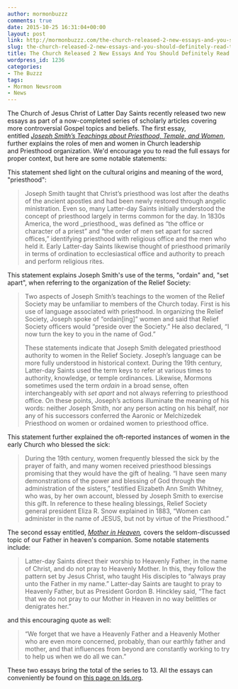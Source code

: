 ```yaml
---
author: mormonbuzzz
comments: true
date: 2015-10-25 16:31:04+00:00
layout: post
link: http://mormonbuzzz.com/the-church-released-2-new-essays-and-you-should-definitely-read-them/
slug: the-church-released-2-new-essays-and-you-should-definitely-read-them
title: The Church Released 2 New Essays And You Should Definitely Read Them
wordpress_id: 1236
categories:
- The Buzzz
tags:
- Mormon Newsroom
- News
---
```


The Church of Jesus Christ of Latter Day Saints recently released two new essays as part of a now-completed series of scholarly articles covering more controversial Gospel topics and beliefs. The first essay, entitled _[Joseph Smith’s Teachings about Priesthood, Temple, and Women](https://www.lds.org/topics/joseph-smiths-teachings-about-priesthood-temple-and-women?lang=eng)_, further explains the roles of men and women in Church leadership and Priesthood organization. We'd encourage you to read the full essays for proper context, but here are some notable statements:

This statement shed light on the cultural origins and meaning of the word, "priesthood":


<blockquote>Joseph Smith taught that Christ’s priesthood was lost after the deaths of the ancient apostles and had been newly restored through angelic ministration. Even so, many Latter-day Saints initially understood the concept of priesthood largely in terms common for the day. In 1830s America, the word _priesthood_ was defined as “the office or character of a priest” and “the order of men set apart for sacred offices,” identifying priesthood with religious office and the men who held it. Early Latter-day Saints likewise thought of priesthood primarily in terms of ordination to ecclesiastical office and authority to preach and perform religious rites.</blockquote>


This statement explains Joseph Smith's use of the terms, "ordain" and, "set apart", when referring to the organization of the Relief Society:


<blockquote>Two aspects of Joseph Smith’s teachings to the women of the Relief Society may be unfamiliar to members of the Church today. First is his use of language associated with priesthood. In organizing the Relief Society, Joseph spoke of “ordain[ing]” women and said that Relief Society officers would “preside over the Society.” He also declared, “I now turn the key to you in the name of God.”

These statements indicate that Joseph Smith delegated priesthood authority to women in the Relief Society. Joseph’s language can be more fully understood in historical context. During the 19th century, Latter-day Saints used the term keys to refer at various times to authority, knowledge, or temple ordinances. Likewise, Mormons sometimes used the term _ordain_ in a broad sense, often interchangeably with _set apart_ and not always referring to priesthood office. On these points, Joseph’s actions illuminate the meaning of his words: neither Joseph Smith, nor any person acting on his behalf, nor any of his successors conferred the Aaronic or Melchizedek Priesthood on women or ordained women to priesthood office.</blockquote>


This statement further explained the oft-reported instances of women in the early Church who blessed the sick:


<blockquote>During the 19th century, women frequently blessed the sick by the prayer of faith, and many women received priesthood blessings promising that they would have the gift of healing. “I have seen many demonstrations of the power and blessing of God through the administration of the sisters,” testified Elizabeth Ann Smith Whitney, who was, by her own account, blessed by Joseph Smith to exercise this gift. In reference to these healing blessings, Relief Society general president Eliza R. Snow explained in 1883, “Women can administer in the name of JESUS, but not by virtue of the Priesthood.”</blockquote>


The second essay entitled, _[Mother in Heaven](https://www.lds.org/topics/mother-in-heaven?lang=eng),_ covers the seldom-discussed topic of our Father in heaven's companion. Some notable statements include:


<blockquote>Latter-day Saints direct their worship to Heavenly Father, in the name of Christ, and do not pray to Heavenly Mother. In this, they follow the pattern set by Jesus Christ, who taught His disciples to “always pray unto the Father in my name.” Latter-day Saints are taught to pray to Heavenly Father, but as President Gordon B. Hinckley said, “The fact that we do not pray to our Mother in Heaven in no way belittles or denigrates her.”</blockquote>


and this encouraging quote as well:


<blockquote>“We forget that we have a Heavenly Father and a Heavenly Mother who are even more concerned, probably, than our earthly father and mother, and that influences from beyond are constantly working to try to help us when we do all we can.”</blockquote>


These two essays bring the total of the series to 13. All the essays can conveniently be found on [this page on lds.org](https://www.lds.org/topics/essays?lang=eng).
